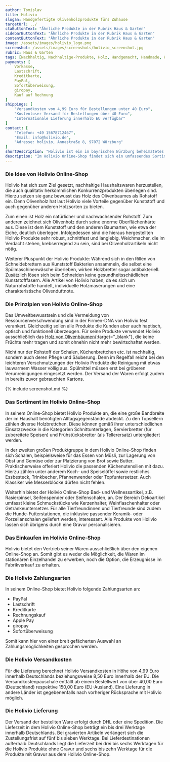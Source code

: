 ```yaml
---
author: Tomislav
title: Holivio
slogan: Handgefertigte Olivenholzprodukte fürs Zuhause
targetUrl: ../
ctaButtonText: "Ähnliche Produkte in der Rubrik Haus & Garten"
sidebarButtonText: "Ähnliche Produkte in der Rubrik Haus & Garten"
contentButtonText: "Ähnliche Produkte in der Rubrik Haus & Garten"
image: /assets/images/holivio_logo.png
screenshot: /assets/images/screenshots/holivio_screenshot.jpg
rubric: Haus & Garten
tags: [Nachhaltig, Nachhaltige-Produkte, Holz, Handgemacht, Handmade, Haushalt]
payments: [
    Vorkasse,
    Lastschrift,
    Kreditkarte,
    PayPal,
    Sofortüberweisung,
    giropay,
    Kauf auf Rechnung
]
shippings: [
    "Versandkosten von 4,99 Euro für Bestellungen unter 40 Euro",
    "Kostenloser Versand für Bestellungen über 40 Euro",
    "Internationale Lieferung innerhalb EU verfügbar"
]
contact: [
    "Telefon: +49 15678712467",
    "Email: info@holivio.de",
    "Adresse: holivio, Annastraße 8, 97072 Würzburg"
]
shortDescription: "Holivio ist ein im bayrischen Würzburg beheimatetes Unternehmen, das sich ganz auf den Verkauf von den handgefertigten Olivenholzprodukten spezialisiert hat."
description: "Im Holivio Online-Shop findet sich ein umfassendes Sortiment an in Handarbeit hergestellten Holzerzeugnissen. Die Produktpalette deckt dabei vielfältige Einsatzmöglichkeiten im Haushalt ab. Da alle Artikel Unikate sind, bekommt jeder Einkauf bei Holivio eine persönliche Note."
---
```


### Die Idee von Holivio Online-Shop

Holivio hat sich zum Ziel gesetzt, nachhaltige Haushaltswaren herzustellen, die auch qualitativ herkömmlichen Konkurrenzprodukten überlegen sind. Hierzu setzen sie ganz bewusst das Holz des Olivenbaumes als Rohstoff ein. Denn Olivenholz hat laut Holivio viele Vorteile gegenüber Kunststoff und auch gegenüber anderen Holzsorten zu bieten.

Zum einen ist Holz ein natürlicher und nachwachsender Rohstoff. Zum anderen zeichnet sich Olivenholz durch seine enorme Oberflächenhärte aus. Diese ist dem Kunststoff und den anderen Baumarten, wie etwa der Eiche, deutlich überlegen. Infolgedessen sind die hieraus hergestellten Holivio Produkte sehr robust, schnittfest und langlebig. Weichmacher, die im Verdacht stehen, krebserregend zu sein, sind bei Olivenholzartikeln nicht nötig.

Weiterer Pluspunkt der Holivio Produkte: Während sich in den Rillen von Schneidebrettern aus Kunststoff Bakterien ansammeln, die selbst eine Spülmaschinenwäsche überleben, wirken Holzbretter sogar antibakteriell. Zusätzlich lösen sich beim Schneiden keine gesundheitsschädlichen Kunststofffasern. Alle Artikel von Holivio haben, da es sich um Naturrohstoffe handelt, individuelle Holzmaserungen und eine charakteristische Olivenduftnote.

### Die Prinzipien von Holivio Online-Shop

Das Umweltbewusstsein und die Vermeidung von Ressourcenverschwendung sind in der Firmen-DNA von Holivio fest verankert. Gleichzeitig sollen alle Produkte die Kunden aber auch haptisch, optisch und funktionell überzeugen. Für seine Produkte verwendet Holivio ausschließlich das [Holz von Olivenbäumen](https://www.holivio.de/pages/faq-haufige-fragen){:target="_blank"}, die keine Früchte mehr tragen und somit ohnehin nicht mehr bewirtschaftet werden. 

Nicht nur der Rohstoff der Schalen, Küchenbrettchen etc. ist nachhaltig, sondern auch deren Pflege und Säuberung. Denn im Regelfall reicht bei den leichteren Verschmutzungen der Holivio Produkte die Reinigung mit etwas lauwarmem Wasser völlig aus. Spülmittel müssen erst bei gröberen Verunreinigungen eingesetzt werden. Der Versand der Waren erfolgt zudem in bereits zuvor gebrauchten Kartons.

{% include screenshot.md %}

### Das Sortiment im Holivio Online-Shop

In seinem Online-Shop bietet Holivio Produkte an, die eine große Bandbreite der im Haushalt benötigten Alltagsgegenstände abdeckt. Zu den Topsellern zählen diverse Holzbrettchen. Diese können gemäß ihrer unterschiedlichen Einsatzzwecke in die Kategorien Schnittunterlagen, Servierbretter (für zubereitete Speisen) und Frühstücksbretter (als Tellerersatz) untergliedert werden.

In der zweiten großen Produktgruppe in dem Holivio Online-Shop finden sich Schalen, beispielsweise für das Essen von Müsli, zur Lagerung von Obst und Gemüse oder zur Platzierung von Brot sowie Butter. Praktischerweise offeriert Holivio die passenden Küchenutensilien mit dazu. Hierzu zählen unter anderem Koch- und Speiselöffel sowie restliches Essbesteck, Trinkbecher, Pfannenwender oder Topfuntersetzer. Auch Klassiker wie Messerblöcke dürfen nicht fehlen.

Weiterhin bietet der Holivio Online-Shop Bad- und Wellnessartikel, z.B. Rasierpinsel, Seifenspender oder Seifenschalen, an. Der Bereich Dekoartikel umfasst kleine Schmuckstücke wie Kerzenhalter, Weinflaschenhalter oder Getränkeuntersetzer. Für alle Tierfreundinnen und Tierfreunde sind zudem die Hunde-Futterstationen, die inklusive passender Keramik- oder Porzellanschalen geliefert werden, interessant. Alle Produkte von Holivio lassen sich übrigens durch eine Gravur personalisieren.

### Das Einkaufen im Holivio Online-Shop

Holivio bietet den Vertrieb seiner Waren ausschließlich über den eigenen Online-Shop an. Somit gibt es weder die Möglichkeit, die Waren im stationären Einzelhandel zu erwerben, noch die Option, die Erzeugnisse im Fabrikverkauf zu erhalten.

### Die Holivio Zahlungsarten

In seinem Online-Shop bietet Holivio folgende Zahlungsarten an:

+ PayPal
+ Lastschrift
+ Kreditkarte
+ Rechnungskauf
+ Apple Pay
+ giropay
+ Sofortüberweisung

Somit kann hier von einer breit gefächerten Auswahl an Zahlungsmöglichkeiten gesprochen werden.

### Die Holivio Versandkosten

Für die Lieferung berechnet Holivio Versandkosten in Höhe von 4,99 Euro innerhalb Deutschlands beziehungsweise 8,50 Euro innerhalb der EU. Die Versandkostenpauschale entfällt ab einem Bestellwert von über 40,00 Euro (Deutschland) respektive 150,00 Euro (EU-Ausland). Eine Lieferung in andere Länder ist gegebenenfalls nach vorheriger Rücksprache mit Holivio möglich. 

### Die Holivio Lieferung

Der Versand der bestellten Ware erfolgt durch DHL oder eine Spedition. Die Lieferzeit in dem Holivio Online-Shop beträgt ein bis drei Werktage innerhalb Deutschlands. Bei gravierten Artikeln verlängert sich die Zustellungsfrist auf fünf bis sieben Werktage. Bei Lieferdestinationen außerhalb Deutschlands liegt die Lieferzeit bei drei bis sechs Werktagen für die Holivio Produkte ohne Gravur und sechs bis zehn Werktage für die Produkte mit Gravur aus dem Holivio Online-Shop.